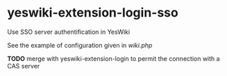 # yeswiki-extension-login-sso

Use SSO server authentification in YesWiki

See the example of configuration given in _wiki.php_

__TODO__ merge with yeswiki-extension-login to permit the connection with a CAS server


